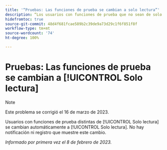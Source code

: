 ```yaml
---
title: '“Pruebas: Las funciones de prueba se cambian a solo lectura”'
description: “Los usuarios con funciones de prueba que no sean de solo lectura se cambian automáticamente a solo lectura. No hay notificación ni registro que muestre este cambio”.
hidefromtoc: true
source-git-commit: 48d4f681fcae589b2c39de9a73d29c1f6f851f8f
workflow-type: tm+mt
source-wordcount: '74'
ht-degree: 100%

---
```



# Pruebas: Las funciones de prueba se cambian a [!UICONTROL Solo lectura]

>[!NOTE]
>
>Este problema se corrigió el 16 de marzo de 2023.

Usuarios con funciones de prueba distintas de [!UICONTROL Solo lectura] se cambian automáticamente a [!UICONTROL Solo lectura]. No hay notificación ni registro que muestre este cambio.

_Informado por primera vez el 8 de febrero de 2023._

